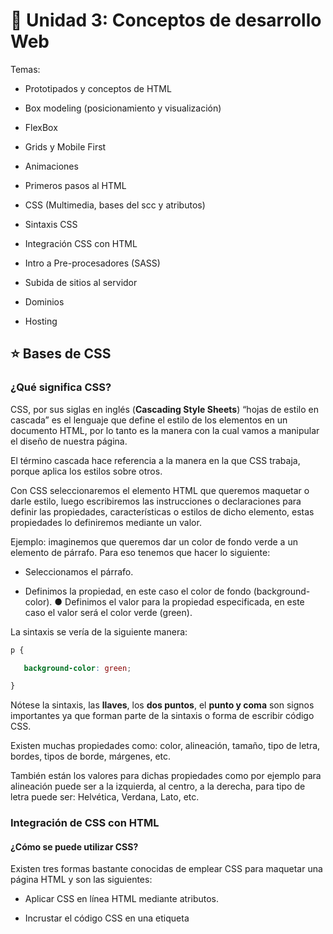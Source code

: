 

# :book:  Unidad 3: Conceptos de desarrollo Web


Temas:

- Prototipados y conceptos de HTML

- Box modeling (posicionamiento y visualización)

- FlexBox

- Grids y Mobile First

- Animaciones

- Primeros pasos al HTML

- CSS (Multimedia, bases del scc y atributos)

- Sintaxis CSS

- Integración CSS con HTML

- Intro a Pre-procesadores (SASS)

- Subida de sitios al servidor

- Dominios

- Hosting


## :star: Bases de CSS


### ¿Qué significa CSS? 

CSS, por sus siglas en inglés (**Cascading Style Sheets**) “hojas de estilo en cascada” es el lenguaje que define el estilo de los elementos en un documento HTML, por lo tanto es la manera con la cual vamos a manipular el diseño de nuestra página. 

El término cascada hace referencia a la manera en la que CSS trabaja, porque aplica los estilos sobre otros. 

Con CSS seleccionaremos el elemento HTML que queremos maquetar o darle estilo, luego escribiremos las instrucciones o declaraciones para definir las propiedades, características o estilos de dicho elemento, estas propiedades lo definiremos mediante un valor. 

Ejemplo: imaginemos que queremos dar un color de fondo verde a un elemento de párrafo. Para eso tenemos que hacer lo siguiente: 

- Seleccionamos el párrafo. 

- Definimos la propiedad, en este caso el color de fondo (background-color). ● Definimos el valor para la propiedad especificada, en este caso el valor será el color verde (green). 

La sintaxis se vería de la siguiente manera: 

```CSS
p { 

   background-color: green; 

} 
```


Nótese la sintaxis, las **llaves**, los **dos puntos**, el **punto y coma** son signos importantes ya que forman parte de la sintaxis o forma de escribir código CSS. 

Existen muchas propiedades como: color, alineación, tamaño, tipo de letra, bordes, tipos de borde, márgenes, etc. 

También están los valores para dichas propiedades como por ejemplo para alineación puede ser a la izquierda, al centro, a la derecha, para tipo de letra puede ser: Helvética, Verdana, Lato, etc.


### Integración de CSS con HTML 


#### ¿Cómo se puede utilizar CSS? 

Existen tres formas bastante conocidas de emplear CSS para maquetar una página HTML y son las siguientes: 

- Aplicar CSS en línea HTML mediante atributos. 

- Incrustar el código CSS en una etiqueta <style> dentro del documento HTML. ● Crear un documento CSS externo. 

- CSS en línea empleando un atributo 

Esta forma de utilizar CSS es la más básica y muy conocida, básicamente consiste en indicar los estilos de un elemento HTML dentro de su etiqueta de apertura. 

Ejemplo: 

```<p style=”color: red;”> Academia Numen – Introducción a CSS </p> ```

Y se vería de la siguiente manera: 


De esta manera se aplica un estilo determinado sólo al elemento de la etiqueta, en este caso color de letra para el párrafo será rojo. 

### CSS incrustado en el documento HTML 

Ésta es otra de las maneras de usar CSS, simplemente insertamos el código dentro del documento HTML de tal manera que los estilos que deseamos aplicar afectarán no solo a un elemento, sino que afectará a toda la página entera. 

```
<style> 

/* Aquí irá todo el código CSS*/ 

</style> 
```

La etiqueta <style> contiene el código CSS que se desea aplicar al documento HTML. <style> Debe ser insertado dentro de la etiqueta <head> del documento para que funcione correctamente.

Ejemplo de un código CSS insertado en el documento HTML: 

```HTML
<html> 
   <head> 
       <title>Numen CSS</title> 
       <style> 
           p { color: red; } 
       </style> 
   </head> 
   <body> 
       <p>Párrafo de prueba</p> 
   </body> 
</html> 
```


## CSS en un documento CSS externo 

Ésta es la forma más recomendable de aplicar estilos CSS a nuestro documento HTML. Consiste en crear un archivo de CSS además de nuestro archivo .html y guardarlo con la extensión .css, por ejemplo: estilos.css 

- En el archivo estilos.css se encuentran todos los códigos CSS que determinarán el estilo de todos los elementos HTML que se desean. 

- Desde un documento HTML llamaremos al archivo estilos.css para que se haga presente y aplique los estilos que hemos escrito en dicho archivo CSS. 

- Para realizar la invocación, emplearemos la etiqueta <link> dentro de la etiqueta <head> del documento HTML y mediante el atributo rel y href invocamos al documento CSS mediante su nombre. 


```HTML
<html> 
  <head> 
    <title>Numen CSS</title> 
    <link rel=”stylesheet” href=”estilos.css”> 
  </head> 
  <body> 
  </body> 
</html>
```



El atributo **REL** define la relación entre el documento HTML y el documento CSS invocado, el valor StyleSheet indica que es un estilo preferido. 

El atributo **href** es el que invoca al documento CSS, si el archivo se encuentra guardado en la misma carpeta que el documento HTML entonces bastaría con colocar el nombre del documento con su respectiva extensión como en el ejemplo href=“estilos.css”. 

Si el archivo CSS se encuentra guardado en otra carpeta, entonces hay que especificar la dirección URL donde está ubicada.

---

## Sintaxis CSS 



### ¿Qué es la sintaxis CSS? 

Cuando utilizamos estilos en un elemento HTML se deben establecer algunas reglas de estilos las cuales van a aplicarse a dicho elemento. En un documento HTML existen distintos tipos de elementos como textos, multimedia, formularios, links, listas, etc. Todos éstos elementos pueden poseer un estilo. 

Se considera sintaxis al orden y relación de los elementos que componen una correcta instrucción CSS así como las funciones que cumplen. Un documento CSS contiene todas las reglas establecidas para cada elemento HTML. 


### ¿Qué es una regla CSS? 

Una regla CSS es la forma correcta de escribir instrucciones de código CSS, es decir, la manera en la que se debe escribir código CSS para que éste sea interpretado y aplicado correctamente en el navegador web. 

Principalmente una regla CSS está formada por un sector y una declaración, dentro de la declaración se encuentran las propiedades con su respectivo valor. 

- **Selector**: El selector es quien indica a qué elemento HTML se aplica el estilo. 

- **Propiedad**: Es la característica que se desea definir, por ejemplo: el color. 

- **Valor**: Es el valor que tomará la propiedad, por ejemplo: background: red; 

- **Punto y coma (;)**: Una declaración siempre se debe terminar con un punto y coma. 



Ejemplo de una regla CSS: 

```CSS
h1 { 
color: red; 
} 
```


En el ejemplo se puede identificar: 

- El selector apunta a un elemento HTML, en éste caso un <h1> 

- La declaración siempre está dentro de llaves y contienen la propiedad y su valor seguido por un punto y coma, en éste caso es color: red;


### Selectores de CSS 

La sintaxis siempre tiene la siguiente forma: el selector, seguido del grupo de declaraciones encerradas en llaves. 

```
Selector { 
  grupo de declaraciones 
} 
```

Las declaraciones tienen la siguiente forma: están formadas por la propiedad, seguido de dos puntos para continuar con un valor y cerrado con un punto y coma. 

**propiedad: valor;** 


### Ejemplo de cómo se utiliza la sintaxis CSS: 

Imaginen que deseamos ponerle un color verde al subtítulo de nuestro documento HTML. La sintaxis adecuada sería: 

```CSS
h2 { 
   color: green; 
} 
```

- El selector siempre va antes que las declaraciones. 

- Las declaraciones van dentro de llaves y se separan con un “;”



### Selectores de tipo 

Los selectores de tipo en CSS se refieren a los selectores que apuntan a un tipo de elemento HTML como puede ser: 

- Los títulos: ```<h1> ```

- Los subtítulos: ```<h2>``` , ```<h2>```, ```<h3>```, ```<h4>```, ```<h5>```, ```<h6>```

- Párrafos:``` <p>``` 

- Los enlaces: ```<a> ```

- Tablas: ```<table> ```

Por poner un ejemplo, imaginen que deseamos poner de color azul, todos los párrafos de la página. El código adecuado sería: 

```css
p { 
  color: blue; 
} 
```


## Selectores de ID y Clase 

Este tipo de selectores en CSS apuntan a un elemento HTML identificado, es decir, a un elemento HTML que tenga el atributo id o class. 

Ejemplo de código HTML: 

```HTML
<div id=“numen”> 
  <h2>Academia Numen</h2> 
  <p>Desarrollo Web</p> 
</div> 
```

Código CSS para ponerle letras azules y un fondo de color rojo al elemento con un id: 

```CSS
#numen { 
  color: blue; 
  background-color: red; 
} 
```

Tanto el selector de tipo id y class funcionan de la misma manera, la única diferencia es que para los selectores de tipo id se le escribe un signo numeral (#) y a los tipo class, un punto (.)


### Selectores descendientes 

Los selectores descendientes en CSS se utilizan para apuntar elementos que se encuentran dentro de otros elementos. De ésta manera se puede colocar un estilo específico a un item de un elemento padre (el que lo contiene) 

Por ejemplo, si tenemos un elemento <span> dentro de un párrafo <p> y éste párrafo a la vez está dentro de otro <div> podríamos aplicar CSS de la siguiente manera: 

Ejemplo de código HTML: 

```HTML
<div id=”contenedor“> 
  <p class=”item“>Éste es un <span>párrafo de ejemplo</span></p> 
  <p>Otro párrafo de ejemplo</p> 
</div> 
```

Ejemplo de código CSS para poner de color rojo el elemento que está dentro del <span> y un fondo de color azul: 


```CSS
#contenedor .item span { 
  color: red; 
  background-color: blue; 
}
```

---
---


## :star: Dominio y Hosting


## Concepto básico 

Hosting es el espacio de almacenamiento donde se alojan los archivos que componen tu sitio web, y el dominio es el nombre con el que tus visitantes accederán a él. 

Ejemplo: www.google.com.ar 


## ¿Qué es un nombre de dominio? 

El nombre de dominio es la dirección de tu sitio web, que las personas escriben en la barra de direcciones del navegador para visitar tu sitio web. 

Internet es una red gigante de computadoras, servidores y dispositivos conectados entre sí a través de cables y redes inalámbricas, y para identificarlos fácilmente, a cada dispositivo se le asigna una serie de números llamados direcciones IP. 

Esta dirección IP, es una combinación de números separados por puntos, o por doble punto (depende de la tecnología utilizada por tu proveedor de Internet) y por lo general lucen de esta manera: 

● 80.51.40 si se trata de una dirección IPV4. 

● 2001:0DB8::1428:57AB si se trata de una dirección IPV6. 

Las computadoras, servidores y los dispositivos electrónicos no tienen problemas para identificar, recordar y guardar estos números, pero sería casi imposible para un humano retener en su mente y usar estos números para conectarse a cada sitio en Internet. 

Para resolver este problema, se inventaron los nombres de dominio, de forma de ponerle un nombre amigable y recordable a cada página web. 

Su funcionamiento se basa en traducir el nombre ingresado a una dirección IP para visitar un sitio web almacenado en tal o cual servidor.


## ¿Qué es un servicio de hosting? 

El hosting, web hosting o el alojamiento web es el lugar donde viven todos los archivos y contenidos que componen tu página web. 

Cuando alguien ingresa tu dirección web en un navegador, el nombre de dominio se traduce a la dirección IP del servidor de la empresa de hosting o alojamiento web donde el sitio está almacenado. Este servidor (o supercomputadora) contiene los archivos de tu sitio web y los envía a los navegadores de los usuarios cuando estos acceden. 

Las empresas de hosting o alojamiento web se especializan en almacenar y servir sitios web. Ofrecen diferentes tipos de hosting y planes de alojamiento a sus clientes. 


## ¿Cómo se relacionan los nombres de dominio y el hosting o alojamiento web? 

Los nombres de dominio y el alojamiento web son dos servicios diferentes, pero uno no puede vivir sin el otro y trabajan juntos para hacer posible un sitio web. Un sitio web no existe sin un nombre de dominio, ni tampoco sin un servicio de hosting. 

¿Cómo sabe el dominio que debe ir a buscar tales o cuáles archivos de un sitio web a un servidor de hosting en particular? Aquí entra en juego lo que se llama DNS: el encargado de informar al dominio dónde ir a buscar la información. 


## ¿Cómo funciona el hosting o alojamiento web? 

El hosting o alojamiento de páginas web entra en juego cuando los archivos que componen un sitio web se cargan desde el servidor al pedir una página web por navegador. Los recursos del servidor (procesador, memoria RAM, espacio en su disco duro y ancho de banda) se asignan a los sitios web que lo utilizan de acuerdo a lo incluido en tu paquete de hosting. La división de los recursos del servidor varía según el tipo de plan de alojamiento elegido. Para elegir el plan de alojamiento apropiado, primero debes diferenciar entre los planes y tipo disponibles en tu proveedor.


## Tipos de hosting web 

Si tu sitio web es el de una pequeña o mediana empresa, normalmente basta un hosting compartido o un hosting especializado en el CMS que vas a utilizar. Si en cambio prevés muchos miles de visitas diarias, un sitio con muchas páginas o vas a usar una aplicación web muy compleja, mejor opta por otro tipo de hosting más exclusivo. 

Para delimitar el tipo de hosting que necesitas, primero piensa cómo de grande quieres que sea tu proyecto web, y cuáles son tus conocimientos técnicos para enfrentarte a cuestiones como su administración. Dependiendo de estos dos aspectos, puedes elegir el hosting más adecuado a tus necesidades y a tu presupuesto económico. 


## ¿Cómo elegir un buen hosting o alojamiento web? 

Para escoger al mejor proveedor de hosting debes tener en cuenta tus necesidades y analizar qué ofrecen las compañías de alojamiento web. Recuerda que en muchas ocasiones “lo barato sale caro”, por lo que la mejor opción será realizar una comparativa de lo que ofrecen las empresas por el mismo servicio. 

Algunas de las variables que debes tener en cuenta son las siguientes: 

● Comentarios y reviews positivas: Las opiniones públicas positivas de los clientes de un servicio de hosting son las que aportan mayor credibilidad y es una manera fiable de comprobar si el proveedor cumple o no sus promesas. 

● Servicio de atención al cliente en tu idioma: La atención al cliente debe ser 24/7, es decir, veinticuatro horas durante los siete días de la semana. Trata de buscar un proveedor que te atienda en español, y que tenga atención telefónica para dudas urgentes. 

● Métodos de pago: Si vas a pagar por tu servicio de hosting, pues que sea cómodo para ti. Fíjate bien en los métodos de pago disponibles y comprueba que se ajusten a tu ubicación geográfica. Recuerda que en algunos países de América latina en ocasiones hay problemas con las tarjetas de crédito como pasarelas de pago si es que el proveedor no tiene bien dominado este asunto. 

● Precios: Los precios son muy importantes y es fundamental que elijas un proveedor que ofrezca una buena relación calidad-precio, pero también ten en cuenta que la calidad tiene su precio.



---
---

## :star: Intro pre-procesadores (SASS)


## ¿Qué es un preprocesador? 

En pocas palabras, un preprocesador te permite escribir CSS en un idioma alternativo (es muy parecido al CSS nativo) y ofrece algunas características avanzadas como variables, funciones y la posibilidad de incluir archivos. En resumen, te ayudan a escribir de manera más simple para organizar mejor tu código, evitando al mismo tiempo las repeticiones. Una vez que el código CSS esté escrito en este nuevo idioma, se compilará para volver a transformarse en CSS nativo, el único que los navegadores web pueden entender. Esta característica de los preprocesadores es clave: aportan nuevas formas de escribir código a través de un idioma alternativo pero, en última instancia, el código enviado al navegador sigue siendo CSS nativo. Los preprocesadores no aportan nuevas funciones a CSS, pero lo hacen más eficiente. 



## ¿Qué es SASS? 

Sass (Syntactically Awesome StyleSheets) es una extensión de CSS que agrega potencia y elegancia al lenguaje básico, como lo describe Sass en su documentación. Se trata de un procesador de hojas de estilos dinámico e introductorio a conceptos de la programación como las variables, funciones, iteradores, bucles, condicionales, entre otros. 

Sass trabaja escribiendo sus estilos en archivos .scss (o .sass), donde se compila en un archivo CSS normal. El archivo CSS recién compilado es lo que se carga en el navegador para darle un nuevo estilo a su sitio web. 


## ¿Qué se puede hacer con SASS? 


**Variables**: Tal y como se hace en muchos lenguajes de programación, podemos almacenar información en una variable. Posteriormente, podemos reutilizar esta información a través de las diferentes hojas de estilos. 

Dentro de esta variable podemos almacenar valores hexadecimal, números, pixeles, cadena de caracteres, booleanos, listas, mapas, entre otros. Esta es una ventaja, ya que asignamos el valor de un color en una variable al principio de un archivo y luego usamos esta variable cuando configuramos el color de nuestros elementos. Esto permite cambiar rápidamente los colores sin tener que modificar cada línea.


**Anidado**: Nos permite anidar los selectores CSS imitando la jerarquía visual de HTML. Además, nos permite agrupar los estilos en componentes y asegurarnos de que sea mucho más fácil de leer. También, nos ayuda a reducir la cantidad de código que necesitamos escribir y mejorar la legibilidad. 


**Parciales**: Nos permite tener trozos de códigos para luego incluirlos en otros archivos sass. Los archivos parciales están considerados por sass con solo añadir un subrayado al comienzo de su nombre. Por ejemplo: _reseter.scss o _variables.scss. 


**Importaciones**: El uso de @import nos permite importar archivos parciales en el archivo actual construyendo un único archivo CSS. El @import es diferente en sass que en CSS, ya que en una hoja de estilos CSS, se realiza una nueva llamada al servidor para cargar otra hoja de estilo y esperar a que se cargue para aplicar los nuevos estilos. En sass es diferente, ya que la importación en un archivo .scss o .sass se produce durante la compilación. Además, no tenemos por qué poner la extensión del archivo. 


**Mixins**: Un Mixin es un bloque de código que nos permite agrupar las declaraciones de CSS que podemos reutilizar en nuestro sitio. La gran ventaja de los mixins está en que podemos pasar argumentos, los cuales se declaran como una lista de variables dentro de un paréntesis. A cada una de estas variables se le asigna un valor cada vez que se usa el mixin. De esta forma, no se genera un código repetido cada vez que lo usemos, ya que gracias a los argumentos podemos obtener un código singular para cada caso. 


**Herencia / Extend**: Se trata de una característica que permite que los selectores puedan heredar los estilos de otros selectores. De esa forma, no tenemos que repetir códigos, haciendo el trabajo más rápido, eficiente y fácil de mantener. Se pueden compartir las propiedades de un selector a otro usando @extend. 


**Operadores**: Sass nos permite crear rápidamente cálculos matemáticos en nuestra hoja de estilos, donde por ejemplo, podremos convertir valores pixel a porcentajes. Podemos usar los operadores más comunes como suma, resta, multiplicación y división.


---
---

## :star: Renderización de HMTL


### ¿Cómo se renderiza el HTML?
 

El renderizado de un documento HTML es el proceso que realiza el **motor de render** de los navegadores Web.

Antes de explicarte cómo funciona este proceso en el navegador, debemos saber:

 

### ¿Qué es el DOM? y ¿Qué es el DOCTYPE?

Entonces **¿Qué es el DOM?**

Sus siglas se refieren a **Document Object Model**, que traduce, **Modelo de Objetos del Documento**.

El **DOM** es la representación de los elementos HTML en el navegador que tiene características y funcionalidades propias de HTML5 para cada etiqueta. Su estructura es tipo árbol y cada uno de los elementos representa un nodo.

A través del DOM y el conjunto de funciones que provienen de HTML5, podemos manipular una página Web a nuestro gusto.

 
```
                         <hmtl>
                        |      |
                    <head>     <body>
                   |     |      |    
             <title> <link>     <p>
              |                 | |
            Titulo       Texto en <b>
                                   |
                                  negrita
```


 

Siempre que vamos a crear un documento HTML debemos saber que existen un conjunto de etiquetas obligatorias para la creación de una página Web.

 

**DOCTYPE**, es la primera etiqueta obligatoria que da inicio a un documento HTML indicando al navegador la versión HTML que vamos a utilizar para la creación de nuestra página Web.

Esta etiqueta se utiliza luego de la aparición de la versión 2.0 como un recurso para que el motor de render identifique el tipo de versión que debe capturar durante el proceso.

DOCTYPE ha evolucionado en la forma como se declara en cada versión. Veamos:

 

**HTML5**: ```<! DOCTYPE html>```

 

**HTML4**: ```<!DOCTYPE HTML PUBLIC "-//W3C//DTD HTML 4.0//EN" "http://www.w3.org/TR/REC-html40/strict.dtd">```

 

**HTML3**: ```<!DOCTYPE HTML PUBLIC "-//W3C//DTD HTML 3.2 Final//EN">```

 

**HTML2**: ```<!DOCTYPE HTML PUBLIC "-//IETF//DTD HTML//EN">```

 

Recuerda que la versión de HTML que vamos a usar en este curso es HTML5, por lo tanto el único DOCTYPE válido es:

 

**HTML5**: ```<! DOCTYPE html>```
 

Ahora, retomemos el proceso que realiza el motor del navegador para renderizar el documento HTML.

Para comenzar, este proceso se realiza de forma incremental, es decir el motor comienza a leer el documento en línea iniciando en la parte superior hacia la inferior.

```HTML
<!DOCTYPE html>
<html>
   <head>
     <meta charset="utf-8">
     <meta name="viewport" content="initial-scale=1, maximum-scale=1">
     <title> Mi primera página Web</title>
   </head>
   <body>
     <h1>¡Hola Mundo!, esto es HTML</h1>
   </body>
</html>
```


```
              HTML
             |   |
          HEAD   BODY
         |   |      |
     TITLE  META    H1
            |  |
     viewport charset
```

La primera etiqueta que encuentra es el DOCTYPE que indica al motor el tipo de versión del documento HTML.

A continuación siguen las etiquetas semánticas que representan los elementos del documento. Este proceso se conoce como Parsear el HTML a Nodos DOM. En el mundo de la informática, parsear se refiere a la conversión de un elemento de un tipo a otro.  En el contexto del HTML significa convertir una marca o etiqueta a un nodo tipo DOM.

Cuando el motor de render se encuentra con el símbolo de apertura de una etiqueta, es decir, menor que (<), comprende que el paso siguiente es leer la etiqueta específica, y luego, el símbolo de cierre barra inclinada mayor que (/>). Una vez lee la etiqueta  completa procede a Parsear y agregar el nodo al Árbol DOM.

Los símbolos de apertura y cierre son las etiquetas obligatorias que indican al motor del navegador qué elementos son HTML y cuáles no. Aquellos que no son parte del lenguaje HTML son ignorados por el motor.

La prioridad principal del motor es mostrar los resultados de la manera más rápida posible. Así funciona el proceso que realiza el navegador al momento de interpretar nuestro documento HTML, y entregarnos el resultado final: nuestra página Web.




---
---

## :star: Estructura de un Documento Base


¡Hola! Aprenderemos la estructura básica de un documento HTML.

Un HTML debe tener:

El identificador del documento.

La etiqueta ```<html>``` que encierra a dos partes ```<head>``` y ```<body>```.

Comencemos con un ejemplo básico e iremos explicando cada parte:

```
1.<!DOCTYPE html>
2.   <html>
3.     <head>
4.     <meta charset="UTF-8">
5.     <meta name="viewport" content="width=device-width, initial-scale=1.0">
6.     <title>Ejemplo</title>
7.    </head>
8.    <body>
9.      ¡Bienvenido!
10.   </body>
11.  </html>
``` 

Comenzamos con la **línea 1** que indica que lo que sigue es un documento HTML.

Luego viene la etiqueta ```<html>``` que abre en la **línea 2** y cierra en **la línea 11**.

Dentro de ```<html>``` se tiene una estructura básica compuesta por dos partes; de un lado está el **head o cabecera**, y de otro, el **body o cuerpo**.

Con la etiqueta ```<head>``` agregamos información para los navegadores, y con la etiqueta  <body> escribimos el contenido del documento HTML que será nuestra página web.

En la cabecera se utilizan etiquetas tipo meta, las cuales profundizaremos más adelante. Por ahora, utilizaremos dos etiquetas que harán parte de la estructura básica.

Para que los caracteres especiales que existen en los diferentes idiomas sean renderizados de una manera estandar por el navegador, usamos el conjunto de caracteres: UTF-8 y eso lo indicamos con la **línea 4**.

Para adaptar visualmente nuestra página a cualquier dispositivo, utilizamos la etiqueta <meta> con viewport indicada por la **línea 5**. El *viewport* es el área de la página Web visible para el usuario.  Cuando escribimos ```width=device-width``` le decimos al viewport que sea igual al ancho de la pantalla del dispositivo donde se está cargando el archivo.

Utilizamos la etiqueta ```<title>``` para asignar el título que aparecerá en la pestaña del navegador.  Indicado en la **línea 6**.

Ya hemos construido el encabezado del nuestro documento base. Ahora, vamos a ocuparnos del cuerpo. Entre el ```<body>``` y ```</body>``` agregaremos todas las etiquetas necesarias, de acuerdo a las necesidades de la página que estamos construyendo.

Para el documento base colocamos como contenido lo que está en la **línea 9**.



---
---

## :star:


### Estructura de las Carpetas y de los Nombres de los Archivos

Cuando se tiene un proyecto es importante estar organizados por lo cual debemos seguir ciertas reglas relacionadas con:

- La estructura de las carpetas.

- El nombre de las carpetas.

- El nombre de los archivos.

- El código.

Es importante tomar en cuenta que nuestro proyecto debe ser compatible en distintos sistemas operativos, para lo cual recomendamos seguir todas indicaciones siguientes.


## Estructura de las carpetas

Te recomendamos seguir las siguientes sugerencias cuando estés estructurando las carpetas de tu proyecto HTML:

- Genera carpetas para cada tipo de recurso.

- Crea la página predeterminada como index.html.

La estructura puede ser la siguiente:

```
site
  audios
  images
  scripts
  styles
  videos
  index.html
```

 

Podemos colocar los nombres en español, pero recordemos tener cuidado con los caracteres con acentos y similares.

 

### Nombre de las carpetas


Para nombrar las carpetas sugerimos que respetes los puntos a continuación:

 

- Usar minúsculas.

- No usar espacios.

- No usar caracteres con acento o tilde, etc.

- Definir un separador de palabras usualmente guión bajo _ o  guión -.
 

### Nombre de los archivos

Al igual que para las carpetas, debemos respetar los siguientes puntos al nombrar los archivos:

- Usar minúsculas.

- No usar espacios.

- No usar caracteres con acento o tilde, etc.

- Definir un solo tipo de separador de palabras, usualmente guión bajo _ o  guión -.

- Usar extensiones de archivos consistentes, es decir, los archivos JPEG deben usar una de las siguientes extensiones .jpg o .jpeg, pero una vez que hemos definido qué extensión usaremos debemos mantenerla en nuestro proyecto. De la misma forma se recomienda usar .html en vez de .htm.


### Código

En cuanto al código también tenemos algunas recomendaciones:

- La codificación de archivos: es el conjunto de caracteres que se utilizan para escribir el código. Por ejemplo, si deseamos que  los archivos .html acepten distintos tipos de caracteres (acentos, asiáticos, etc.) y sea estándar en distintos lenguajes es recomendable usar UTF-8. Cabe destacar, que esta opción se configura en nuestro editor.

- Usar indentaciones: el código indentado es más legible, por lo cual se recomienda usar tabuladores o espacios; sin embargo, debemos seleccionar cual de los mecanismos emplearemos y trabajar siempre de esa manera. Recuerda que muchos editores tienen una opción para arreglar el formato tu código e indentarlo automáticamente.

---
---

## :star: Editores de códigos

El editor de código es la herramienta fundamental para hacer una web. Hay muchos editores de código, como Dreamweaver, SublimeText, Atom, Brackets… algunos de ellos, gratuitos

Los editores te brindan algunas ventajas como:

- Resaltado de código con colores.

- Autocompletado de etiquetas y atributos.

- Plantillas para la creación de tablas, formularios, etc.

Para trabajar con un código HTML es necesario tener una buena herramienta de edición. Hoy en día existen varios editores que son muy poderosos y nos brindan todo lo necesario para trabajar con HTML.

 

A continuación te mostramos tres opciones muy populares en el mercado:

 

### Sublime Text

http://www.sublimetext.com/

Es un editor de texto muy poderoso y ligero, programado en C++ y Python. Es multiplataforma y cuenta con distintos plugins que extienden su funcionalidad. Tiene un producto asociado llamado Sublime Merge (https://www.sublimemerge.com/), el cual  permite visualizar los cambios de software en un manejador de versiones.

 

### Atom

https://atom.io/ 

Atom es un editor libre de código fuente desarrollado por Github y está basado en tecnologías Web. Sus extensiones se escriben con NodeJS y tiene muchos plugins. Entre sus características más resaltantes se tienen que tiene integrado ambos una funcionalidad para editar de forma colaborativa y un manejador de versiones.


### VSCode

https://code.visualstudio.com/

VSCode es un editor libre liderado por Microsoft. Entre sus características más resaltantes se destaca que es muy ligero y tiene integrado un manejador de versiones. Además es multiplataforma y soporta extensiones.



Actualmente, los editores de textos proporcionan muchas funcionalidades, que vienen embebidas con el producto o se integran a través de alguna extensión o plugin. Te invitamos a descargar algunos de estos editores de texto, investigar sus extensiones / plugins  y practicar creando tu propio código HTML.

Recomendamos utilizar los siguientes para realizar las prácticas

Editor de código Brackets: http://brackets.io/

Editor de código Atom: https://atom.io/

 


---
---

## :star:  Etiquetas Meta

Las **meta etiquetas** (también llamadas: **meta tags**) se utilizan al crear páginas en HTML o XHTML. Estas etiquetas pueden describir el contenido de un sitio web con precisión. Este elemento te permite transmitir metadatos estructurados a través de la página web. Los metadatos pueden variar dependiendo de la descripción de los atributos deseados. Las meta etiquetas se pueden utilizar para describir una página con más detalle.

Un meta elemento puede utilizarse para imitar la respuesta HTTP de un encabezado o para anclar meta información adicional en el documento HTML, como el autor de un texto con una etiqueta de autor, o la forma en que los caracteres se mostrarán a través de la etiqueta de tipo de contenido.

En HTML5 hay un total de **cinco atributos válidos** que están disponibles para la etiqueta meta: charset, http-equiv, nombre, esquema y contenido. El http-equiv se usa para imitar la respuesta HTTP del encabezado.

Los meta tags pueden ser declarados en la cabecera del documento HTML o XHTML.


```HTML
<!DOCTYPE html>
  <head> 
    <title> Tipos de meta</title>
    <meta charset="utf-8"/>
    <meta name="author" content="FRancesc Ricart"/>
    <meta name="description" content="Contenido relevante del usuario"/>
    <meta name="keywords" content="meta obsoleto, pero no para meta etiquetas html/>
    <meta nmae="generator" content="prestashop"/>
    <meta name="robots" content="noindex, follow/>
  </head>
  <body>
     <p>Este documento lleva informacion sobro los META </p>
  </body>
</html>

```

### Ejemplos:

Las meta etiquetas se codifican generalmente en la cabecera de un documento HTML. El siguiente ejemplo muestra una meta etiqueta declarada con la descripción de los atributos, las **palabras clave** y el **contenido** con la descripción correspondiente:

 ```<meta name ="description" content = "This is the description. It should be about 155 characters long.">```

El motor de búsqueda recibe la descripción de esta página: “Esta es la descripción. Debe tener unos 155 caracteres”.

Otro ejemplo es el contenido del atributo con el valor refresh y el contenido del atributo con el valor en segundos. Tendría el siguiente aspecto:

```<meta http-equiv=”refresh” content=”100”> ```

La meta etiqueta pasa la información al navegador, que recargará la página actual cada 100 segundos.


### Atributos de meta etiqueta relevantes para los motores de búsqueda

Las meta etiquetas proporcionan información valiosa sobre la página web, principalmente para ayudar a los motores de búsqueda a clasificarlas correctamente. Para los usuarios, los Meta-tags normalmente no son visibles, aunque la descripción y el título pueden ser visibles para el usuario en los SERPs.

En los años 90, la tecnología de los motores de búsqueda no estaba tan avanzada como lo está hoy en día. En ese momento, los motores de búsqueda eran más dependientes de la meta información y esto fue considerado como uno de los factores de posicionamiento más influyentes. En ese momento, muchos webmasters eran fácilmente capaces de influir o incluso manipular deliberadamente los resultados de búsqueda utilizando meta tags.

Debido al continuo desarrollo de los motores de búsqueda, los meta tags están perdiendo cada vez más importancia. Sin embargo, algunas de las meta etiquetas siguen siendo importantes y no deben descuidarse (como la etiqueta robots, la etiqueta title).

### El valor del título en el contenido del atributo

```<meta name=”title” content=”OnPage SEO”>```

La etiqueta meta título es polémica. Tiene la misma función que la etiqueta título. Es por eso que los expertos no están de acuerdo si es realmente relevante para la optimización de motores de búsqueda. Algunos están convencidos de que es beneficioso utilizarlos, mientras que otros lo discuten. En el ejemplo anterior, se especificó el siguiente encabezamiento:

**“SEO OnPage”**

En la práctica, la etiqueta Meta título se equiparará al título del documento HTML. Aunque la meta etiqueta es en realidad superflua, el título es un elemento relevante para el posicionamiento de un sitio web, que además se muestra en los SERPs.

El valor de la descripción en el contenido del atributo
 ```<meta name=”description” content=”You are on the ryte.com website and this description should be about 155 characters long.”>```
En este ejemplo, el motor de búsqueda vería la siguiente descripción de la página:

“Estás en el sitio ryte.com y esta descripción debe tener unos 155 caracteres.” La mayoría de los motores de búsqueda soportan la descripción de atributos como Bing. Google, sin embargo, sólo accederá a la información de la meta etiqueta si la información se solicita a través de la página.

La descripción del atributo proporciona una descripción precisa de los contenidos del sitio web. Esto permite a los autores de la web describir el contenido con mayor precisión. La descripción aparecerá a menudo, pero no siempre, en los resultados de la búsqueda, por lo tanto, es un factor que influye en el hecho de que se haga clic o no en una página. No se especifica el tiempo que puede durar esta descripción, pero se recomienda no sobrepasar los 175 caracteres.

Las etiquetas nombradas con la Meta Descripción son elementos importantes para aumentar el CTR en los resultados de búsqueda. Junto con el título, se pueden utilizar para featured snippets.

### El valor de las palabras clave en el contenido del 

```<meta name=”keywords” content=”Meta, Attribute, Keywords”>```

Como se muestra arriba, puedes indicar al motor de búsqueda qué palabras son relevantes para el contenido. El atributo palabras clave se hizo muy popular en 1995. Un factor decisivo para ello fueron los antiguos buscadores Infoseek y AltaVista.

Su popularidad creció tan rápidamente que este atributo fue usado muy comúnmente. Pero a finales de 1997 quedó claro que las palabras clave de las metaetiquetas podían desviar la búsqueda y resultó obvio para los operadores de los motores de búsqueda que esto debía corregirse. Por lo tanto, la prioridad de las palabras clave del atributo cayó abruptamente en el algoritmo de los motores de búsqueda. En 2009, los principales motores de búsqueda habían abandonado la compatibilidad con las palabras clave de atributo. Sin embargo, en septiembre de 2012, Google anunció que las palabras clave de las metaetiquetas volverían a ser relevantes para los editores de noticias. A diferencia de las palabras clave meta tag no relevantes, las nuevas keywords son ahora de importancia para los motores de búsqueda.

### El valor del idioma en el contenido del atributo

```<meta http-equiv=”language” content=”de”>```

El atributo “idioma” indica al motor de búsqueda en qué idioma está escrita la página (por ejemplo, francés, español o alemán). Por lo general, el idioma se especifica como etiqueta de idioma IETF (es decir, “de” para el alemán o “fr-ca” para el francés en Quebec). Esto es de especial interés para los operadores de páginas web, que están escritos en varios idiomas. Utilizando la etiqueta de idioma, puedes indicar al motor de búsqueda qué idiomas se utilizan en qué páginas.


### El valor robots en el contenido del atributo

```<meta name=”robots” content=”nofollow”>  ```

El atributo robots es compatible con los motores de búsqueda correspondientes. La etiqueta le dice a los crawlers (o arañas) de los motores de búsqueda qué información debe y qué información no debe ser tomada en cuenta. En el ejemplo anterior, se indica a los crawlers del motor de búsqueda que no sigan los enlaces de la página. Para quitar la web del índice del motor de búsqueda, puedes añadir el valor nofollow, noindex, para que esta página no aparezca en los resultados del motor de búsqueda. Otros valores útiles serían noarchive y nosnipped, donde el primero indica al motor de búsqueda que no guarde la página en el archivo y el segundo especifica no listar la página en los resultados de búsqueda. Otra forma de bloquear el rastreador del motor de búsqueda o rechazar una acción es robots.txt.


### Redirecciones

El atributo “refresh” no sólo se puede utilizar para recargar la página, sino también para dirigir a los visitantes a otra página.

```<meta http-equiv=”refresh” content=”10;url=http://www.academianumen.com” >```

En este ejemplo, los visitantes de la página serán redirigidos al sitio Onpage después de 10 segundos. Los navegadores Internet Explorer y Mozilla Firefox tienen la opción de deshabilitar la redirección a través de una metaetiqueta. Como algunos navegadores tienen problemas con el botón Atrás en este tipo de redirección, apenas se utiliza.



---
---

## :star:  Etiquetas semánticas

Te presentamos otras etiquetas semánticas de gran utilidad.

 

Existen más etiquetas semánticas que se han incorporado para darle significado a las partes de tu documento HTML, las cuales describimos a continuación.

 

La etiqueta ```<main> ```especifica la parte principal del documento

 

Las etiqueta  ```<summary> ```se utiliza para mostrar un extracto de la información, que al darle click se expande con el contenido dentro de ```<details>```. Para ilustrar el uso de estas etiquetas te presentamos un ejemplo:

 

```
<details>  
   <summary>Academia Numen</summary> 
   <p>Escritor</p> 
   <p>más información</p>
</details>
```
 

El cual despliega lo siguiente:

 
>Academia Numen
 

 

La etiqueta ```<time>``` se utiliza para indicar tiempo o fechas.

 

La etiqueta ```<mark>``` sirve para resaltar una palabra o frase.





---
---

## :star:  Entidades HTML

La representación de los símbolos especiales es un problema en muchos lenguajes de programación. Un símbolo especial puede ser un arroba (@), usado en los correos electrónico o un símbolo de dólar ($), empleado para distinguir una moneda específica, entre muchos tantos ejemplos.  En el caso de HTML, existen las **entidades** las cuales son estructuras que proporcionan una forma de representar estos símbolos.

 

Hay **dos maneras de codificar una entidad HTML**:

- La primera es a través del uso del  ampersand(&) seguido del código o nombre de la entidad y terminado en un punto y coma. 

- La segunda es usando el ampersand (&), a continuación el numeral (#) y seguidamente el código o nombre de la entidad y terminado en punto y coma. En resumen, una entidad se estructura usando cualquiera de las siguientes formas:

 ```&nombre_entidad; ```

 ```&#número_entidad; ```
 

Te mostramos algunas entidades HTML útiles. Como puedes observar en la tabla siguiente se puede utilizar el número de la entidad (código de la entidad) o el nombre de la entidad.

 

| Caracter | Código de la Entidad | Nombre de la Entidad |
| -------- | -------------------- | -------------------- |
| á |	 ```&#224; ``` |  ```&aacute; ``` |
| é |	 ```&#233; ``` |	 ```&eacute; ``` |
| í |	 ```&#237; ``` |  ```&iacute; ``` |
| ó |	 ```&#243; ``` |	 ```&oacute;  ```|
| ú |	 ```&#250; ``` |	 ```&uacute;  ```|
| < |	 ```&#60; ``` |	 ```&lt; ``` |
| > |	 ```&#62; ``` |	 ```&gt; ``` |
| @ |	 ```&#64; ``` |	- |
| & |	 ```&#38 ```; |	 ```&amp; ``` |
| $ |	 ```&#36; ``` | -	 |
| € |	 ```&#8364; ``` |	 ```&euro; ``` |
| “ |	 ```&#34; ``` |	 ```&quot; ``` |
| Π |	 ```&#928; ``` |	 ```&Pi; ``` |
 

El siguiente código HTML es un ejemplo del uso de las entidades HTML:
 ```
<p>Esta bicicleta tiene un costo de &dolar;40</p>
<p>Nuestro corres electr&oacute;nico:test&#64;test.com</p>
 ```
Que se desplegará como:

 ```
Esta bicicleta tiene un costo de $40
Este es mi correo electrónico: test@test.com
 ```

 


---
---

## :star:  Etiquetas de Formato Adicionales


A continuación vamos a estudiar algunas etiquetas de formato adicionales.

 

Así como existen las etiquetas de formato común, tales como ```<h1>```, ```<h2>```,``` <p>```, etc, existen muchas otras que indican un formato específico.  A continuación varias de las etiquetas que debes tomar en cuenta:

| Etiqueta | Descripción |
| -------- | ----------- |
| ```<abbr>``` |	Para abreviaciones |
| ```<b>```	| En negrita |
| ```<blockquote>``` |	Referencia de un texto |
| ```<cite>``` |	Cita |
| ```<del>```	| Texto eliminado (tachado) |
| ```<em>```	| Énfasis |
| ```<ins>```	| Texto insertado |
| ```<meter>```	| Medida |
|``` <q>``` | - |
|``` <small>``` | Cita corta |
| ```<strong>```	 | Texto importante |
|``` <sub>```	| Subíndice |
| ```<sup>``` | Supraíndice |



---
---

## :star:  Etiquetas de Código

Vamos a estudiar algunos aspectos que tienen que ver con las etiquetas usadas para representar códigos.

 

Existen etiquetas especiales cuando queremos representar código fuente en nuestro HTML

 

- La etiqueta ```<code> ```se emplea para representar un código fuente  usando  un tipo y tamaño de letra, para proporcionar un formato adecuado a una pieza de programa de computación.
 

- La etiqueta``` <pre>``` se usa para que todos los (espacios, saltos, tabulaciones) que estén dentro de ella sean interpretados literalmente.
 

- La etiqueta ```<var>``` se emplea para definir variables.
 

- La etiqueta ```<samp>``` se usa para definir la salida de un programa.
 

- La etiqueta``` <kbd>``` define una combinación de teclas.
 

- La etiqueta ```<template>``` es usada para colocar código HTML y no interpretar las etiquetas



---
---

## :star:  Etiquetas de Diagramación

En lo que sigue vamos a estudiar dos etiquetas adicionales de HTML: <span> y <div>.

 

Existen dos etiquetas muy utilizadas en HTML que sirven como contenedores genéricos de una parte de nuestra página: ```<div>``` y ```<span>```. Usualmente estos contenedores no tienen un aspecto físico bien definido, pero son utilizados por los programadores para proporcionar un estilo específico a dicha parte usando CSS.

 

La etiqueta ```<div> ```representa agrupa un bloque de código HTML e inserta saltos de línea antes y después su contenido.

 

La etiqueta <span> agrupa una porción de una línea de código HTML.

 

A continuación usaremos el atributo style que permite definir un color de fondo con CSS, para ilustrar el comportamiento de la dos etiquetas:

```html
<p>
    Ejemplo de uso de la etiqueta <span style="background-color:lightblue">span</span> para ilustrar su uso.
</p>
<p>
    Ejemplo de uso de la etiqueta <div style="background-color:lightgreen">div</div> para ilustrar su uso.
</p>
```

---
---

## :star:  Etiqueta Figure

Vamos a estudiar algunos aspectos que tienen que ver con la etiqueta de HTML ```<figure>```.

La etiqueta ```<figure>``` representa un elemento autocontenido perteneciente al contenedor principal.

Es usada para encerrar imágenes, tablas, código entre otros. Un ejemplo de cómo podemos emplear esta etiqueta se muestra seguidamente:
```
<figure>
    <img src="https://free-images.com/sm/cede/lion_head_male_lion.jpg" alt="León">
</figure>
```
Esta etiqueta se usa en conjunto con la etiqueta ```<figcaption> ```para colocarle un título al contenido de <figure>, en este caso, una imagen, tal como se ilustra a continuación:

```
<figure>
     <img src="https://free-images.com/sm/cede/lion_head_male_lion.jpg" alt="León">
       <figcaption>Imagen 1.1: León</figcaption>
</figure>
```

---
---

## :star:  Etiqueta Iframe


El elemento iframe representa un contexto de navegación anidado, lo que es básicamente  un documento anidado en el documento actual. La dirección desde la cual el navegador  debería recuperar el documento incrustado puede ser provista en el atributo src y  últimamente, desde la llegada de HTML5, este documento también puede incluirse  completamente como contenido del atributo srcdoc. 

El comportamiento de la etiqueta iframe es parecido al de la etiqueta image respecto de  su posición en la página. Ambas son etiquetas en línea y admiten el atributo align para su  posicionamiento, o pueden ser posicionadas de la misma manera mediante el código CSS. 

para su correcto funcionamiento la etiqueta iframe debe tener su correspondiente  etiqueta de cierre, aunque entre estas dos etiquetas no se escriba nada: 

```
<iframe ….></iframe> 
```
Los atributos de la etiqueta iframe son: 

- ```src=”ruta_de_la_página”```: atributo obligatorio para indicar la página que se debe  cargar en esta ventana. 

- ```height=”altura”```: altura en píxeles de la ventana donde se muestra el iframe. ∙ width=”anchura”: anchura en píxeles de la ventana donde se muestra el iframe. El  valor puede ponerse también en tantos por ciento. Si no se ponen los atributos de  anchura y altura, el documento se mostrará en una pequeña ventana cuyas  medidas pueden variar dependiendo del navegador. También podemos definir la  anchura y la altura mediante el código CSS. 

- ```scrolling = “yes | no | auto”```: Barras de desplazamiento. El valor yes las muestra  siempre, el valor no nunca las muestra, y el valor auto las muestra sólo si son  necesarias. El valor por defecto es auto. 

- ```name=”nombre”``` Este atributo da un nombre a la etiqueta, y es imprescindible, si  queremos direccionar los enlaces hacia la ventana del iframe. Para ello se utiliza el  mismo mecanismo que para los frames (atributo target=”nombre” en el enlace, y  atributo name=”nombre” en el iframe).

### Ejemplo de etiqueta iframe 

Veamos cómo insertar un iframe en esta misma página que nos muestre la página  principal de la wikipedia. el código que hemos insertado es el siguiente: 
```
<iframe src=”https://es.wikipedia.org” width=”400″ height=”300″  name=”ventana”></iframe> 
```

---
---

## :star:  Etiquetas script y link

### Etiquetas

Ahora analizando las etiquetas para integrar CSS y código JavaScript en nuestro código.

HTML se usa conjuntamente con otras tecnologías con la ayuda de ciertas etiquetas y atributos. A continuación veremos las etiquetas para integrar CSS (Cascade Stylesheets) y JavaScript

### Para enlazar CSS

- Etiqueta ```<style>```: se emplea para insertar código CSS. Cabe mencionar que esta etiqueta debe ubicarse dentro del ```<head>```.


- Etiqueta ```<link>```:  se emplea dentro de la etiqueta ```<head>``` y permite enlazar un archivo con un CSS externo. Por ejemplo, el siguiente código: ```<link rel="stylesheet" type="text/css" href="estilo.css"> ```enlaza el archivo CSS estilo.css.


- Estilo en línea: podemos agregar el atributo style y asignarle como valor los estilos CSS que deseemos.


### Para enlazar JavaScript

- Etiqueta ```<script>```: se emplea para insertar código escrito en JavaScript.

- Etiqueta ```<script>``` con atributo src:  permite que enlacemos un archivo con código JavaScript externo. Por ejemplo, el siguiente código: ```<script src="funciones.js"></script>```, enlaza el archivo JavaScript,  funciones.js.

- JavaScript en etiquetas: podemos asociar código JavaScript que responda  a ciertos eventos. Por ejemplo, se emplea cuando deseamos ejecutar un código JavaScript al hacer click en un enlace. El siguiente código ilustra lo antes dicho: ```<a onclick="alert(1)">Presiona</a>. ```Este muestra un enlace que al darle click ejecuta alert(1) que despliega una ventana con el contenido “1”.



---
---

## :star:  Etiqueta de Video

En HTML5 se introduce la interesante posibilidad de mostrar videos directamente desde  nuestro navegador. De hecho, si arrastramos un video a la ventana del navegador,  veremos que comienza a reproducirse en él. Para poder insertar videos en nuestras  páginas HTML tenemos que utilizar la etiqueta ```<video>```, que junto a la  etiqueta``` <source> ```podremos utilizar estas capacidades multimedia de HTML5. 

La etiqueta ```<video>``` tiene varios atributos a nuestra disposición: 


- ```src=”direccion_url”```: Video que va a reproducir. 


- ``` poster=”direccion_url”```: Muestra una imágen a modo de presentación.


- ``` preload=”auto | metadata | none”```: Indica como realizar la precarga del video. 


- ```mediagroup=”nombre”```: Establece un nombre para un grupo de contenidos  multimedia. 


-``` autoplay=”boolean”```: Comienza a reproducir el video automáticamente. 


-```muted=”boolean”```: Muestra los controles de reproducción.  


-``` controls=”boolean”```: Muestra los controles de reproducción 


-``` width=”tamaño”```: Indica el tamaño de ancho del video 


-``` height=”tamaño”```: Indica el tamaño de alto del video 

Código de ejemplo: 

```<video src=”numen.mp4″ width=”1920″ height=”1080″></video> ```

Ésto mostrará el primer fotograma del video con un tamaño de 1920×1080, pero se verá  como una imágen ya que no muestra los controles del video y tampoco tiene la  reproducción automática activada. Se podría solucionar agregando los atributos controls o  autoplay.

### Formatos de video 

En primer lugar, debemos saber que un archivo de video tiene dos partes principales:  el formato contenedor, que es el formato del video en sí, mientras que en su interior  puede tener múltiples componentes codificados con diferentes codecs. 

Un video básico suele tener, como mínimo, un componente de video y otro de audio, pero  puede tener muchos más (subtítulos, imágenes, etc…). Estos detalles son muy  importantes, ya que dependiendo del formato y/o codec de un video, puede que sea  factible utilizarlo para web o no, así que hay que conocer un poco sobre estos conceptos. 

La etiqueta ```<source> ```puede tener los atributos src, type y establece un archivo de video o  lo añade como alternativa. 

La etiqueta ```<track>``` tiene los atributos src, srclang, label, kind, default y establece un  archivo de subtítulos o lo añade como alternativa. 

Si utilizamos la etiqueta <video> como etiqueta contenedora, podemos incluir  etiquetas <source> en su interior para proporcionar formatos alternativos y tener mayor  compatibilidad con otros navegadores y navegadores antiguos que no soporten HTML5: 

```html
<video width=“640” height=”480″ > 
 <source src=”video.mp4″ type=”video/mp4″ /> 
 <source src=”video.webm” type=”video/webm” /> 
 <source src=”image.png” alt=”Video no soportado” /> 
 Su navegador no soporta contenido multimedia 
</video> 
```

Los navegadores no mostrarán todos los contenidos a la vez, sino que seguirán el  siguiente procedimiento: 

- Intenta mostrar el primer formato (MP4). Si el navegador no soporta este formato,  salta al siguiente. 

- Intenta mostrar el segundo formato (WEBM). Si el navegador no soporta este  formato, salta al siguiente. 

- Intenta mostrar el tercer formato (OGV). Si el navegador no soporta este formato,  salta al siguiente. 

- Si se trata de un navegador que no soporta HTML5, intentará mostrar la imágen. ∙ Si se trata de un navegador de terminal de texto (o sin capacidades gráficas),  mostrará el texto “Su navegador no soporta contenido multimedia” 

De ésta manera tenemos soporte completo para todo tipo de dispositivos.


---
---

## :star: Etiqueta audio

Al igual que la etiqueta video, es posible insertar audio a nuestras páginas web. 

En éste caso utilizaremos la etiqueta <audio> que funciona exactamente igual que  ```<video>```, pero en relación a archivos de audio. 

Ésta etiqueta tiene varios atributos que podemos utilizar: 

- ```src=”direccion_url”```: Audio que va a reproducirse. 


- ```preload=”auto | metadata | none”```: Indica como realizar la precarga del audio. ∙ mediagroup=”nombre”: Establece un nombre para un grupo de contenidos  multimedia. 


-``` autoplay=”boolean”```: Comienza a reproducir el audio automáticamente. ∙ muted=”boolean”: Muestra los controles de reproducción.  


-``` controls=”boolean”```: Muestra los controles de reproducción 


-``` loop=”boolean”```: Vuelve a iniciar el audio cuando finaliza su reproducción. Ejemplo de cómo utilizar la etiqueta audio: 

```<audio src=“audio.mp3”></audio> ```

Sin embargo aún no va reproducir ningún sonido. Podemos agregarle el atributo controls para que muestre los controles y el usuario pueda darle play. 

Otros ejemplos básicos: 

```
<audio src=“audio.mp3″ preload=”none” controls ></audio> 
<audio src=”audio.ogg” autoplay loop ></audio> 
```
En el primer ejemplo, cargamos un audio en formato MP3, pero indicamos que no  precargue nada. Empezará a descargarse solo cuando el usuario pulse en los controles de  reproducción. Este escenario puede ser interesante para evitar consumo de ancho de  banda de archivos que es probable que el usuario no escuche o en dispositivos móviles  donde las tarifas de datos son costosas. 

Por otro lado, el segundo ejemplo, carga un archivo de audio en formato OGG y lo  reproduce automáticamente y en bucle, de modo que vuelve a empezar cuando termina.

### Formatos de audio 

Los archivos de audio están codificados mediante un codec específico, y es importante  conocer estos detalles para saber que formatos están soportados por los diferentes  navegadores. 

Éste es un listado de los formatos o codecs de audio más conocidos y utilizados: 

- MP3 (MPEG Layer-3) tiene buena calidad y soporte. 

- ACC (Advanced Audio Coding) Mejora el MP3. Usado como audio en MP4, tiene  buen soporte. 

- OGG (Ogg Vorbis) Buena calidad. Alternativa a MP3, soporte medio. ∙ Opus (Opus) Buena calidad. Alternativa a MP3, soporte medio. 

- FLAC (FLAC Audio Lossless) Compresión sin pérdidas. Alto tamaño. Buen soporte. ∙ WAV (Wave sound) Formato de Microsoft. Está soportado pero es muy pesado. 


### Audio (Avanzado) 

También la etiqueta <audio> puede activar como etiqueta contenedora e incluir varias etiquetas HTML para tener capacidades adicionales. 

- ```<source>``` Tiene los atributos src y type. Establece un archivo de audio o lo añade  como alternativa 

- ```<track> ```Tiene los atributos src, srclang, label, kind, default. Establece un archivo de  subtítulos o lo añade como alternativa. 

De esta forma, pasamos de un esquema donde solo usabamos una etiqueta ```<audio> ```a  otro un poco más avanzado, donde <audio> contiene múltiples etiquetas que actúan  sobre ese audio en cuestión.

### Audio Alternativo (fallback) 

Si utilizamos la etiqueta ```<audio> ```como etiqueta contenedora, podemos incluir etiquetas  <source> en su interior para proporcionar formatos alternativos y tener mayor  compatibilidad con otros navegadores y navegadores antiguos que no soporten HTML5. 

```
<audio> 
 <source src=”audio.opus” /> 
 <source src=”audio.ogg” /> 
 <source src=”audio.mp3″ /> 
</audio> 
```

En éste ejemplo, el navegador intentará reproducir el archivo de audio den formato Opus,  en caso de no estar soportado por el navegador, intentará reproducir el formato Ogg  Vorbis, y en caso de tampoco soportarlo, reproducirá el formato MP3.


---
---

## :star: ¿Qué es un SVG?

Los Gráficos Vectoriales Redimensionables o más conocidos por sus siglas en inglés SVG (Scalable Vector Graphics), son una especificación recomendada por el World Wide Web Consortium (W3C) desde septiembre de 2001 como estándar para describir gráficas de dos dimensiones en formato XML. Este estándar surge a partir de la idea de generar un formato de archivo para describir elementos gráficos vectoriales. Varias empresas como Microsoft con el VML (Vector Markup Language) y Adobe en coordinación con IBM, Netscape y SUN con su PGML (Precision Graphics Markup Language), participaron en las versiones previas de lo que luego se convertiría en SVG.

Entre las ventajas que tienen las imágenes SVG, se encuentran las siguientes: 

- generar archivos que ocupen poco espacio en la memoria y puedan comprimirse de manera óptima

- permitir que las imágenes puedan escalarse a cualquier tamaño sin perder nitidez (exceptuando tamaños muy pequeños)

- facilitar la creación de gráficas tanto estáticas como animadas la cuales pueden ser de los siguientes tipos: figuras vectoriales (por ejemplo: trazos que consisten en líneas rectas y curvas), imágenes y textos.

Las imágenes en formato SVG pueden agruparse, estilizarse, transformarse y componerse de objetos previamente renderizados. Dentro de sus características principales se encuentran las transformaciones anidadas, trazos recortados, capas de transparencia, efectos de filtro y objetos de plantilla.

 

Los dibujos SVG pueden ser interactivos y dinámicos; sus animaciones se definen e inician de manera declarativa (incrustando elementos SVG animados dentro del contenido) o utilizando lenguajes de script (por ejemplo JavaScript). Pueden desarrollarse aplicaciones sofisticadas utilizando lenguajes de script avanzados para manipular los archivos SVG a partir del Document Object Model (DOM).





---
---

## :star: Canvas

En esta oportunidad te mostraremos cómo trabajar con Canvas.

```<canvas>``` es una etiqueta que permite definir un lienzo para dibujar imágenes usando algún lenguaje de script. En general se usa JavaScript para dibujar en este lienzo. Y JavaScript tiene un conjunto de instrucciones para dibujar:

 
```
Figuras (círculos rectångulos, etc)
Texto
Imágenes
Colores de fondo
etc
```

Canvas es una alternativa a SVG y generalmente se utiliza para generar gráficos dinámicos en el momento. Un ejemplo que ilustra cómo utilizar la etiqueta ```<canvas>``` se muestra a continuación:

 
```
<!DOCTYPE html>
<html>
<head>
   <meta charset="UTF-8">
   <meta name="viewport" content="width=device-width, initial-scale=1.0">
   <meta http-equiv="X-UA-Compatible" content="ie=edge">
   <title>Ejemplo</title>
</head>
<body>
   <h1>Ejemplo</h1>
   <canvas id="miCanvas" width="200" height="100"></canvas>
   <script>
       var c = document.getElementById("miCanvas");
       var ctx = c.getContext("2d");
       ctx.moveTo(0, 100);
       ctx.lineTo(200, 0);
       ctx.stroke();
   </script>
</body>
</html>
```

En este ejemplo se crea un lienzo de 200 de ancho por 100 de alto y se dibuja una línea desde la esquina inferior izquierda a la superior derecha.

Canvas también es usado para dibujar en 3D con una tecnología que se llama WebGL.




---
---

## :star: